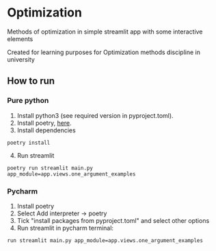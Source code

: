 # Optimization

Methods of optimization in simple streamlit app with some interactive elements

Created for learning purposes for Optimization methods discipline in university

## How to run
### Pure python
1. Install python3 (see required version in pyproject.toml).
2. Install poetry, [here](https://python-poetry.org/docs/#installation).
3. Install dependencies
```shell
poetry install
```
4. Run streamlit
```shell
poetry run streamlit main.py app_module=app.views.one_argument_examples
```

### Pycharm
1. Install poetry
2. Select Add interpreter -> poetry
3. Tick "install packages from pyproject.toml" and select other options
4. Run streamlit in pycharm terminal:
```shell
run streamlit main.py app_module=app.views.one_argument_examples
```